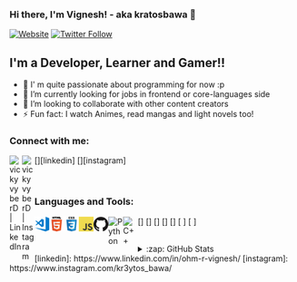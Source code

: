 ### Hi there, I'm Vignesh! - aka kratosbawa 👋

[![Website](https://img.shields.io/website?label=codeSTACKr.com&style=for-the-badge&url=https%3A%2F%2Fcodestackr.com)](https://codestackr.com)
[![Twitter Follow](https://img.shields.io/twitter/follow/codeSTACKr?color=1DA1F2&logo=twitter&style=for-the-badge)](https://twitter.com/intent/follow?original_referer=https%3A%2F%2Fgithub.com%2FcodeSTACKr&screen_name=codeSTACKr)

## I'm a Developer, Learner and Gamer!!

- 🔭 I' m quite passionate about programming for now :p
- 🌱 I’m currently looking for jobs in frontend or core-languages side
- 👯 I’m looking to collaborate with other content creators
- ⚡ Fun fact: I watch Animes, read mangas and light novels too!

### Connect with me:
[<img align="left" alt="vickyvyberD | LinkedIn" width="22px" src="https://cdn.jsdelivr.net/npm/simple-icons@v3/icons/linkedin.svg" />][linkedin]
[<img align="left" alt="vickyvyberD | Instagram" width="22px" src="https://cdn.jsdelivr.net/npm/simple-icons@v3/icons/instagram.svg" />][instagram]

<br />

### Languages and Tools:

[<img align="left" alt="Visual Studio Code" width="26px" src="https://raw.githubusercontent.com/github/explore/80688e429a7d4ef2fca1e82350fe8e3517d3494d/topics/visual-studio-code/visual-studio-code.png" />]
[<img align="left" alt="HTML5" width="26px" src="https://raw.githubusercontent.com/github/explore/80688e429a7d4ef2fca1e82350fe8e3517d3494d/topics/html/html.png" />]
[<img align="left" alt="CSS3" width="26px" src="https://raw.githubusercontent.com/github/explore/80688e429a7d4ef2fca1e82350fe8e3517d3494d/topics/css/css.png" />]
[<img align="left" alt="JavaScript" width="26px" src="https://raw.githubusercontent.com/github/explore/80688e429a7d4ef2fca1e82350fe8e3517d3494d/topics/javascript/javascript.png" />]
[<img align="left" alt="GitHub" width="26px" src="https://raw.githubusercontent.com/github/explore/78df643247d429f6cc873026c0622819ad797942/topics/github/github.png" />]
[<img align="left" alt="Python" width="26px" src="https://raw.githubusercontent.com/jmnote/z-icons/master/svg/python.svg">
]
[<img align="left" alt="C++" width="26px" src="https://raw.githubusercontent.com/jmnote/z-icons/master/svg/cpp.svg">
]
<br />
<br />
<details>
  <summary>:zap: GitHub Stats</summary>

  <img align="left" alt="vickyvyber's GitHub Stats" src="https://github-readme-stats.codestackr.vercel.app/api?username=vickyvyberD&show_icons=true&hide_border=true" />

</details>
[linkedin]: https://www.linkedin.com/in/ohm-r-vignesh/
[instagram]: https://www.instagram.com/kr3ytos_bawa/
